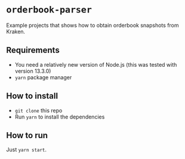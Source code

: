 # `orderbook-parser`

Example projects that shows how to obtain orderbook snapshots from Kraken.

## Requirements

- You need a relatively new version of Node.js (this was tested with version 13.3.0)
- `yarn` package manager

## How to install

- `git clone` this repo
- Run `yarn` to install the dependencies

## How to run

Just `yarn start`.

